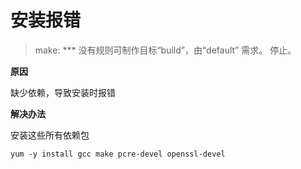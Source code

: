 # 安装报错

> make: *** 没有规则可制作目标“build”，由“default” 需求。 停止。

**原因**

缺少依赖，导致安装时报错

**解决办法**

安装这些所有依赖包

```
yum -y install gcc make pcre-devel openssl-devel
```

